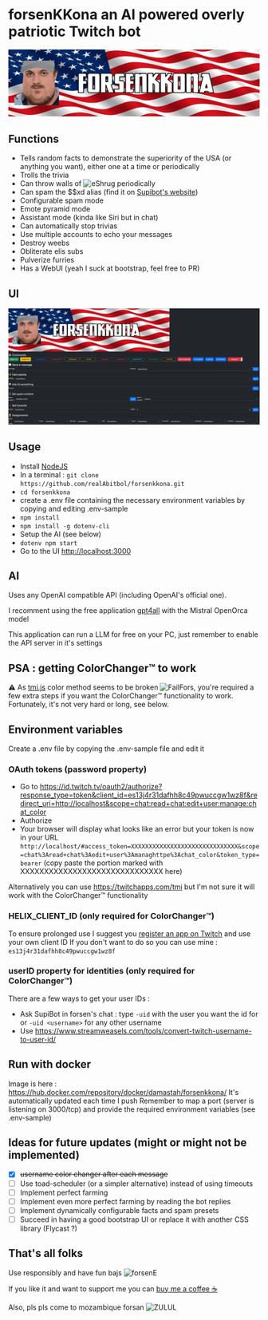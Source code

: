 # forsenKKona an AI powered overly patriotic Twitch bot

![banner](banner.webp)

## Functions

- Tells random facts to demonstrate the superiority of the USA (or anything you want), either one at a time or periodically
- Trolls the trivia
- Can throw walls of ![eShrug](https://cdn.frankerfacez.com/emoticon/107715/1) periodically
- Can spam the $$xd alias (find it on [Supibot's website](https://supinic.com/bot/user/alias/find))
- Configurable spam mode
- Emote pyramid mode
- Assistant mode (kinda like Siri but in chat)
- Can automatically stop trivias
- Use multiple accounts to echo your messages
- Destroy weebs
- Obliterate elis subs
- Pulverize furries
- Has a WebUI (yeah I suck at bootstrap, feel free to PR)

## UI

![UI](ui.webp)

## Usage

- Install [NodeJS](https://nodejs.org/en)
- In a terminal : `git clone https://github.com/realAbitbol/forsenkkona.git`
- `cd forsenkkona`
- create a .env file containing  the necessary environment variables by copying and editing .env-sample
- `npm install`
- `npm install -g dotenv-cli`
- Setup the AI (see below)
- `dotenv npm start`
- Go to the UI <http://localhost:3000>

## AI

Uses any OpenAI compatible API (including OpenAI's official one).

I recomment using the free application [gpt4all](https://gpt4all.io/index.html) with the Mistral OpenOrca model

This application can run a LLM for free on your PC, just remember to enable the API server in it's settings

## PSA : getting ColorChanger™️ to work

⚠️ As [tmi.js](https://tmijs.com) color method seems to be broken ![FailFors](https://cdn.betterttv.net/emote/64af454ffb5565fe6eacd326/1x.webp), you're required a few extra steps if you want the ColorChanger™️ functionality to work. Fortunately, it's not very hard or long, see below.

## Environment variables

Create a .env file by copying the .env-sample file and edit it

### OAuth tokens (password property)

- Go to <https://id.twitch.tv/oauth2/authorize?response_type=token&client_id=es13j4r31dafhh8c49pwuccgw1wz8f&redirect_uri=http://localhost&scope=chat:read+chat:edit+user:manage:chat_color>
- Authorize
- Your browser will display what looks like an error but your token is now in your URL `http://localhost/#access_token=XXXXXXXXXXXXXXXXXXXXXXXXXXXXXX&scope=chat%3Aread+chat%3Aedit+user%3Amanaghttpe%3Achat_color&token_type=bearer` (copy paste the portion marked with XXXXXXXXXXXXXXXXXXXXXXXXXXXXXX here)

Alternatively you can use <https://twitchapps.com/tmi> but I'm not sure it will work with the ColorChanger™️ functionality

### HELIX_CLIENT_ID (only required for ColorChanger™️)

To ensure prolonged use I suggest you [register an app on Twitch](https://dev.twitch.tv/console/apps/create) and use your own client ID
If you don't want to do so you can use mine : `es13j4r31dafhh8c49pwuccgw1wz8f`

### userID property for identities (only required for ColorChanger™️)

There are a few ways to get your user IDs :

- Ask SupiBot in forsen's chat : type `-uid` with the user you want the id for or `-uid <username>` for any other username
- Use <https://www.streamweasels.com/tools/convert-twitch-username-to-user-id/>

## Run with docker

Image is here : <https://hub.docker.com/repository/docker/damastah/forsenkkona/>
It's automatically updated each time I push
Remember to map a port (server is listening on 3000/tcp) and provide the required environment variables (see .env-sample)

## Ideas for future updates (might or might not be implemented)

- [x] ~~username color changer after each message~~
- [ ] Use toad-scheduler (or a simpler alternative) instead of using timeouts
- [ ] Implement perfect farming
- [ ] Implement even more perfect farming by reading the bot replies
- [ ] Implement dynamically configurable facts and spam presets
- [ ] Succeed in having a good bootstrap UI or replace it with another CSS library (Flycast ?)

## That's all folks

Use responsibly and have fun bajs ![forsenE](https://cdn.frankerfacez.com/emoticon/545961/1)

If you like it and want to support me you can [buy me a coffee ☕️](https://www.buymeacoffee.com/abitbol)

Also, pls pls come to mozambique forsan ![ZULUL](https://cdn.frankerfacez.com/emoticon/130077/1)
